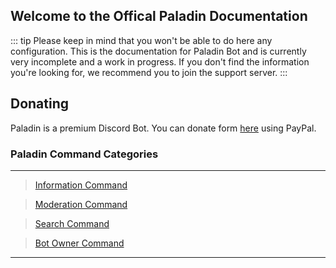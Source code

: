 ## Welcome to the Offical Paladin Documentation

::: tip
Please keep in mind that you won't be able to do here any configuration. 
This is the documentation for Paladin Bot and  is currently very incomplete and a work in progress. 
If you don't find the information you're looking for, we recommend you to join the support server.
:::

<DiscordInvite/>


## Donating
Paladin is a premium Discord Bot. You can donate form [here](https://donatebot.io/checkout/393207704211947521) using PayPal.

### Paladin Command Categories 

---

>[Information Command](./information/README.md)

>[Moderation Command](./moderation/README.md)

>[Search Command](./search/README.md)

>[Bot Owner Command](./owner/README.md)

---

<br/>

<br/>
<DiscordWidget/>
<CustomLayout/>




